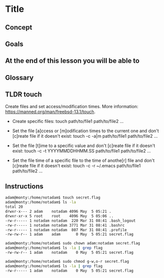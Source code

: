 # Title 

## Concept 

## Goals

## At the end of this lesson you will be able to

## Glossary

## TLDR touch

Create files and set access/modification times.
More information: https://manned.org/man/freebsd-13.1/touch.

- Create specific files:
touch path/to/file1 path/to/file2 ...

- Set the file [a]ccess or [m]odification times to the current one and don't [c]reate file if it doesn't exist:
touch -c -a|m path/to/file1 path/to/file2 ...

- Set the file [t]ime to a specific value and don't [c]reate file if it doesn't exist:
touch -c -t YYYYMMDDHHMM.SS path/to/file1 path/to/file2 ...

- Set the file time of a specific file to the time of anothe[r] file and don't [c]reate file if it doesn't exist:
touch -c -r ~/.emacs path/to/file1 path/to/file2 ...

## Instructions

```bash
adam@monty:/home/notadam$ touch secret.flag
adam@monty:/home/notadam$ ls -la
total 20
drwxr-x--- 2 adam    notadam 4096 May  5 05:21 .
drwxr-xr-x 5 root    root    4096 May  5 05:06 ..
-rw-r----- 1 notadam notadam  220 Mar 31 08:41 .bash_logout
-rw-r----- 1 notadam notadam 3771 Mar 31 08:41 .bashrc
-rw-r----- 1 notadam notadam  807 Mar 31 08:41 .profile
-rw-rw-r-- 1 adam    adam       0 May  5 05:21 secret.flag
```

```bash
adam@monty:/home/notadam$ sudo chown adam:notadam secret.flag
adam@monty:/home/notadam$ ls -la | grep flag
-rw-rw-r-- 1 adam    notadam    0 May  5 05:21 secret.flag
```

```bash
adam@monty:/home/notadam$ sudo chmod g-w,o-r secret.flag
adam@monty:/home/notadam$ ls -la | grep flag
-rw-r----- 1 adam    notadam    0 May  5 05:21 secret.flag
```
